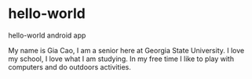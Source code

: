 # hello-world
hello-world android app

My name is Gia Cao, I am a senior here at Georgia State University.
I love my school, I love what I am studying.
In my free time I like to play with computers and do outdoors activities. 
